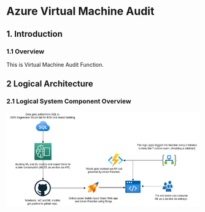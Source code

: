 #  Azure Virtual Machine Audit
## 1. Introduction
### 1.1	Overview
This is Virtual Machine Audit Function.

## 2 Logical Architecture
### 2.1	Logical System Component Overview
![Figure 2: Logical Architecture Overview](./images/workflow.png)